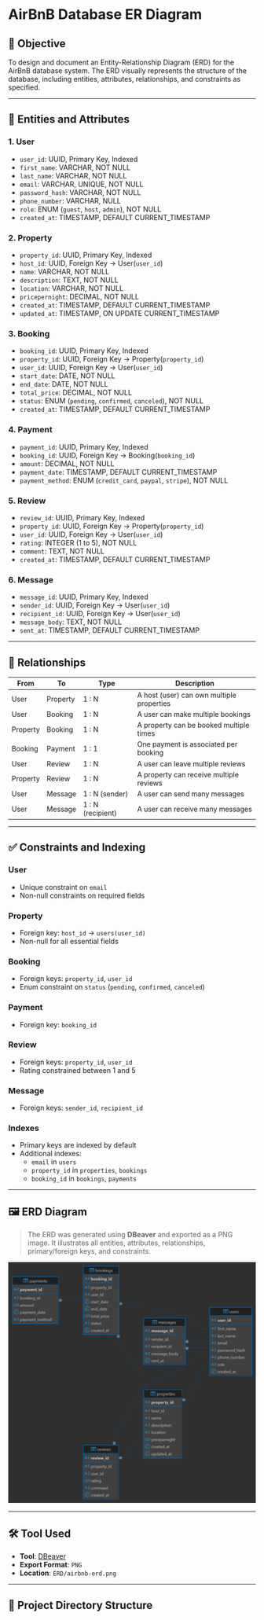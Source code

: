 # AirBnB Database ER Diagram

## 📌 Objective
To design and document an Entity-Relationship Diagram (ERD) for the AirBnB database system. The ERD visually represents the structure of the database, including entities, attributes, relationships, and constraints as specified.

---

## 🧱 Entities and Attributes

### 1. User
- `user_id`: UUID, Primary Key, Indexed
- `first_name`: VARCHAR, NOT NULL
- `last_name`: VARCHAR, NOT NULL
- `email`: VARCHAR, UNIQUE, NOT NULL
- `password_hash`: VARCHAR, NOT NULL
- `phone_number`: VARCHAR, NULL
- `role`: ENUM (`guest`, `host`, `admin`), NOT NULL
- `created_at`: TIMESTAMP, DEFAULT CURRENT_TIMESTAMP

### 2. Property
- `property_id`: UUID, Primary Key, Indexed
- `host_id`: UUID, Foreign Key → User(`user_id`)
- `name`: VARCHAR, NOT NULL
- `description`: TEXT, NOT NULL
- `location`: VARCHAR, NOT NULL
- `pricepernight`: DECIMAL, NOT NULL
- `created_at`: TIMESTAMP, DEFAULT CURRENT_TIMESTAMP
- `updated_at`: TIMESTAMP, ON UPDATE CURRENT_TIMESTAMP

### 3. Booking
- `booking_id`: UUID, Primary Key, Indexed
- `property_id`: UUID, Foreign Key → Property(`property_id`)
- `user_id`: UUID, Foreign Key → User(`user_id`)
- `start_date`: DATE, NOT NULL
- `end_date`: DATE, NOT NULL
- `total_price`: DECIMAL, NOT NULL
- `status`: ENUM (`pending`, `confirmed`, `canceled`), NOT NULL
- `created_at`: TIMESTAMP, DEFAULT CURRENT_TIMESTAMP

### 4. Payment
- `payment_id`: UUID, Primary Key, Indexed
- `booking_id`: UUID, Foreign Key → Booking(`booking_id`)
- `amount`: DECIMAL, NOT NULL
- `payment_date`: TIMESTAMP, DEFAULT CURRENT_TIMESTAMP
- `payment_method`: ENUM (`credit_card`, `paypal`, `stripe`), NOT NULL

### 5. Review
- `review_id`: UUID, Primary Key, Indexed
- `property_id`: UUID, Foreign Key → Property(`property_id`)
- `user_id`: UUID, Foreign Key → User(`user_id`)
- `rating`: INTEGER (1 to 5), NOT NULL
- `comment`: TEXT, NOT NULL
- `created_at`: TIMESTAMP, DEFAULT CURRENT_TIMESTAMP

### 6. Message
- `message_id`: UUID, Primary Key, Indexed
- `sender_id`: UUID, Foreign Key → User(`user_id`)
- `recipient_id`: UUID, Foreign Key → User(`user_id`)
- `message_body`: TEXT, NOT NULL
- `sent_at`: TIMESTAMP, DEFAULT CURRENT_TIMESTAMP

---

## 🔗 Relationships

| From        | To           | Type             | Description                             |
|-------------|--------------|------------------|-----------------------------------------|
| User        | Property     | 1 : N            | A host (user) can own multiple properties |
| User        | Booking      | 1 : N            | A user can make multiple bookings        |
| Property    | Booking      | 1 : N            | A property can be booked multiple times  |
| Booking     | Payment      | 1 : 1            | One payment is associated per booking    |
| User        | Review       | 1 : N            | A user can leave multiple reviews        |
| Property    | Review       | 1 : N            | A property can receive multiple reviews  |
| User        | Message      | 1 : N (sender)   | A user can send many messages            |
| User        | Message      | 1 : N (recipient)| A user can receive many messages         |

---

## ✅ Constraints and Indexing

### User
- Unique constraint on `email`
- Non-null constraints on required fields

### Property
- Foreign key: `host_id` → `users(user_id)`
- Non-null for all essential fields

### Booking
- Foreign keys: `property_id`, `user_id`
- Enum constraint on `status` (`pending`, `confirmed`, `canceled`)

### Payment
- Foreign key: `booking_id`

### Review
- Foreign keys: `property_id`, `user_id`
- Rating constrained between 1 and 5

### Message
- Foreign keys: `sender_id`, `recipient_id`

### Indexes
- Primary keys are indexed by default
- Additional indexes:
  - `email` in `users`
  - `property_id` in `properties`, `bookings`
  - `booking_id` in `bookings`, `payments`

---

## 🖼 ERD Diagram

> The ERD was generated using **DBeaver** and exported as a PNG image. It illustrates all entities, attributes, relationships, primary/foreign keys, and constraints.

![AirBnB ERD](alx_airbnb.png)

---

## 🛠 Tool Used

- **Tool**: [DBeaver](https://dbeaver.io/)
- **Export Format**: `PNG`
- **Location**: `ERD/airbnb-erd.png`

---

## 📁 Project Directory Structure

